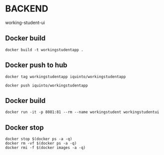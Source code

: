 # BACKEND
working-student-ui

## Docker build 
```
docker build -t workingstudentapp .
```

## Docker push to  hub 
```
docker tag workingstudentapp iquinto/workingstudentapp
```

```
docker push iquinto/workingstudentapp
```

## Docker build 
```
docker run -it -p 8081:81 --rm --name workingstudent workingstudentui
```


## Docker stop
```
docker stop $(docker ps -a -q)
docker rm -vf $(docker ps -a -q)
docker rmi -f $(docker images -a -q) 

```

 